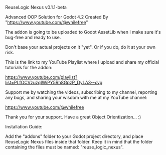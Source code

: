 ReuseLogic Nexus v0.1.1-beta

Advanced OOP Solution for Godot 4.2 Created By "https://www.youtube.com/@whilefree"

The addon is going to be uploaded to Godot AssetLib when I make sure it's bug-free and ready to use.

Don't base your actual projects on it "yet". Or if you do, do it at your own risk.

This is the link to my YouTube Playlist where I upload and share my official tutorials for the addon:

https://www.youtube.com/playlist?list=PLfOCVzuzqIWiPY5Rh8GpzP_DyLA3--cvg

Support me by watching the videos, subscribing to my channel, reporting any bugs, and sharing your wisdom with me at my YouTube channel:

https://www.youtube.com/@whilefree

Thank you for your support. Have a great Object Orientization... :)

Installation Guide:

Add the "addons" folder to your Godot project directory, and place ReuseLogic Nexus files inside that folder. Keep it in mind that the folder containing the files must be named: "reuse_logic_nexus".
